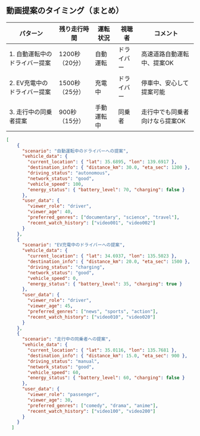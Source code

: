 ## 動画提案のタイミング（まとめ）

| パターン                          | 残り走行時間    | 運転状況      | 視聴者     | コメント                                   |
|-----------------------------------|----------------|-------------|----------|--------------------------------------------|
| 1. 自動運転中のドライバー提案     | 1200秒（20分） | 自動運転     | ドライバー | 高速道路自動運転中、提案OK                 |
| 2. EV充電中のドライバー提案       | 1500秒（25分） | 充電中       | ドライバー | 停車中、安心して提案可能                   |
| 3. 走行中の同乗者提案             | 900秒（15分）  | 手動運転中   | 同乗者     | 走行中でも同乗者向けなら提案OK             |

```json
[
    {
      "scenario": "自動運転中のドライバーへの提案",
      "vehicle_data": {
        "current_location": { "lat": 35.6895, "lon": 139.6917 },
        "destination_info": { "distance_km": 30.0, "eta_sec": 1200 },
        "driving_status": "autonomous",
        "network_status": "good",
        "vehicle_speed": 100,
        "energy_status": { "battery_level": 70, "charging": false }
      },
      "user_data": {
        "viewer_role": "driver",
        "viewer_age": 40,
        "preferred_genres": ["documentary", "science", "travel"],
        "recent_watch_history": ["video001", "video002"]
      }
    },
    {
      "scenario": "EV充電中のドライバーへの提案",
      "vehicle_data": {
        "current_location": { "lat": 34.6937, "lon": 135.5023 },
        "destination_info": { "distance_km": 20.0, "eta_sec": 1500 },
        "driving_status": "charging",
        "network_status": "good",
        "vehicle_speed": 0,
        "energy_status": { "battery_level": 35, "charging": true }
      },
      "user_data": {
        "viewer_role": "driver",
        "viewer_age": 45,
        "preferred_genres": ["news", "sports", "action"],
        "recent_watch_history": ["video010", "video020"]
      }
    },
    {
      "scenario": "走行中の同乗者への提案",
      "vehicle_data": {
        "current_location": { "lat": 35.0116, "lon": 135.7681 },
        "destination_info": { "distance_km": 15.0, "eta_sec": 900 },
        "driving_status": "manual",
        "network_status": "good",
        "vehicle_speed": 60,
        "energy_status": { "battery_level": 60, "charging": false }
      },
      "user_data": {
        "viewer_role": "passenger",
        "viewer_age": 30,
        "preferred_genres": ["comedy", "drama", "anime"],
        "recent_watch_history": ["video100", "video200"]
      }
    }
  ]
  ```